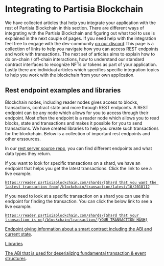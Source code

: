 # Integrating to Partisia Blockchain

We have collected articles that help you integrate your application with the rest of Partisia Blockchain in this section. 
There are different ways of integrating with the Partisia Blockchain and figuring out what tool to use is explained in the next couple of pages. If you need help with the integration feel free to engage with the dev-community [on our discord](../../get-support-from-pbc-community.md)
This page is a collection of links to help you navigate how you can access REST endpoints and work with transactions.
The next set of articles aims to explain how to do on-chain / off-chain interactions, how to understand our standard contract
interfaces to recognize NFTs or tokens as part of your application. Lastly there are individual articles which specifies specific integration topics to help you work with the blockchain from your own application. 


## Rest endpoint examples and libraries
Blockchain nodes, including reader nodes gives access to blocks, transactions, contract state and more through
REST endpoints. A REST endpoint can be any node which allows for you to access through their endpoint. Most often the endpoint is a reader node which allows you to read blocks, state and transactions and makes it possible for you to send transactions. We have created libraries to help you create such transactions for the blockchain. Below is a collection of important rest endpoints and other erssources. 

In our [rest server source repo](https://gitlab.com/partisiablockchain/core/server), you can find different endpoints and what data types they return.

If you want to look for specific transactions on a shard, we have an endpoint that helps you get the latest transactions. Click the link to see a live example. 

[`https://reader.partisiablockchain.com/shards/[Shard that you want the lastest transaction from]/blockchain/transaction/latest/10/2018112`](https://reader.partisiablockchain.com/shards/Shard0/blockchain/transaction/latest/10/2018112)

If you need to look at a specific transaction on a shard you can use this endpoint for finding the transaction. You can click the below link to see a live example. 

[`https://reader.partisiablockchain.com/shards/[Shard that your transaction is on]/blockchain/transaction/[YOUR TRANSACTION HASH]`](https://reader.partisiablockchain.com/shards/Shard1/blockchain/transaction/11d09178b39c10520aec717200a4a5cd229e948bc15c4a87e65d682008f86db5)


[Endpoint giving information about a smart contract including the ABI and current state](https://node1.testnet.partisiablockchain.com/shards/Shard2/blockchain/contracts/0296b935f95dbf30d0921ee23686099027b9759480?requireContractState=true).

[Libraries](../smart-conract-tools-overview.md#libraries)

[The ABI that is used for deserializing fundamental transaction & event structures](https://gitlab.com/partisiablockchain/language/abi/abi-client/-/tree/main/client/src/main/resources?ref_type=heads).